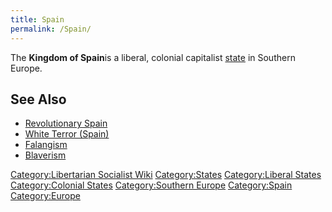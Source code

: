 ```yaml
---
title: Spain
permalink: /Spain/
---
```


The **Kingdom of Spain**is a liberal, colonial capitalist
[state](List_of_States.md "wikilink") in Southern Europe.

## See Also

- [Revolutionary Spain](Revolutionary_Spain.md "wikilink")
- [White Terror (Spain)](White_Terror_(Spain).md "wikilink")
- [Falangism](Falangism.md "wikilink")
- [Blaverism](Blaverism.md "wikilink")

[Category:Libertarian Socialist
Wiki](Category:Libertarian_Socialist_Wiki.md "wikilink")
[Category:States](Category:States.md "wikilink") [Category:Liberal
States](Category:Liberal_States.md "wikilink") [Category:Colonial
States](Category:Colonial_States.md "wikilink") [Category:Southern
Europe](Category:Southern_Europe.md "wikilink")
[Category:Spain](Category:Spain.md "wikilink")
[Category:Europe](Category:Europe.md "wikilink")